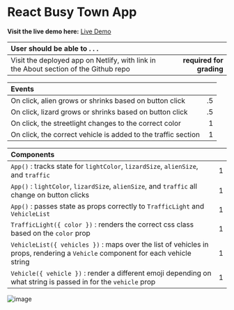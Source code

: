 # React Busy Town App
 
**Visit the live demo here:** [Live Demo](https://lucid-clarke-dc44ce.netlify.app/)

| User should be able to . . .                                                         |             |
| :----------------------------------------------------------------------------------- | ----------: |
| Visit the deployed app on Netlify, with link in the About section of the Github repo |  **required for grading** |

| Events                                                                                |             |
| :----------------------------------------------------------------------------------- | ----------: |
| On click, alien grows or shrinks based on button click  |        .5 |
| On click, lizard grows or shrinks based on button click  |        .5 |
| On click, the streetlight changes to the correct color |        1 |
| On click, the correct vehicle is added to the traffic section |        1 |

| Components                                                                                |             |
| :----------------------------------------------------------------------------------- | ----------: |
| `App()` : tracks state for `lightColor`, `lizardSize`, `alienSize`, and `traffic` |1|
| `App()` : `lightColor`, `lizardSize`, `alienSize`, and `traffic` all change on button clicks |1|
| `App()` : passes state as props correctly to `TrafficLight` and `VehicleList` |1|
| `TrafficLight({ color })` : renders the correct css class based on the `color` prop |1|
| `VehicleList({ vehicles })` : maps over the list of vehicles in props, rendering a `Vehicle` component for each vehicle string |1|
| `Vehicle({ vehicle })` : render a different emoji depending on what string is passed in for the `vehicle` prop |1|

![image](https://user-images.githubusercontent.com/16160135/150245846-8afae4ba-74f9-4f4f-a40a-a32064e6d429.png)
